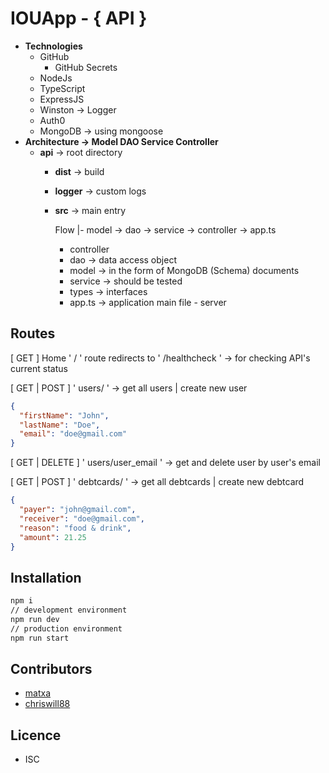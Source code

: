 # IOUApp - { API }

- **Technologies**
    - GitHub
        - GitHub Secrets
    - NodeJs
    - TypeScript
    - ExpressJS
    - Winston → Logger
    - Auth0
    - MongoDB → using mongoose
- **Architecture → Model DAO Service Controller**
    - **api** → root directory
        - **dist** → build
        - **logger** → custom logs
        - **src** → main entry

            Flow |- model → dao → service → controller → app.ts

            - controller
            - dao → data access object
            - model → in the form of MongoDB (Schema) documents
            - service → should be tested
            - types → interfaces
            - app.ts → application main file - server

## Routes

[ GET ] Home ' / ' route redirects to ' /healthcheck ' → for checking API's current status

[ GET | POST ] ' users/ ' → get all users | create new user

```json
{
  "firstName": "John",
  "lastName": "Doe",
  "email": "doe@gmail.com"
}
```

[ GET | DELETE ] ' users/user_email ' → get and delete user by user's email

[ GET | POST ] ' debtcards/ ' → get all debtcards | create new debtcard

```json
{
  "payer": "john@gmail.com",
  "receiver": "doe@gmail.com",
  "reason": "food & drink",
  "amount": 21.25
}
```

## Installation

```bash
npm i
// development environment
npm run dev
// production environment
npm run start
```

## Contributors

- [matxa](https://github.com/matxa)
- [chriswill88](https://github.com/chriswill88)

## Licence

- ISC
